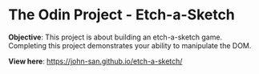 # The Odin Project - Etch-a-Sketch

**Objective**: This project is about building an etch-a-sketch game.  Completing this project demonstrates your ability to manipulate the DOM.

**View here**: https://john-san.github.io/etch-a-sketch/
